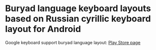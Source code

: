 # Buryad language keyboard layouts based on Russian cyrillic keyboard layout for Android

Google keyboard support buryad language layout: [Play Store page](https://play.google.com/store/apps/details?id=com.google.android.inputmethod.latin&hl=ru&gl=US)